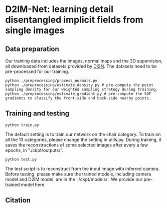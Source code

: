 # D2IM-Net: learning detail disentangled implicit fields from single images

## Data preparation
Our training data includes the images, normal maps and the 3D supervision, all downloaded from datasets provided by [DISN](https://github.com/Xharlie/ShapenetRender_more_variation). The datasets need to be pre-processed for our training.

```
python ./preprocessing/process_normals.py
python ./preprocessing/estimate_density.py # pre-compute the point sampling density for our weighted sampling strategy during training.
python ./preprocessing/estimate_gradient.py # pre-compute the SDF gradients to classify the front-side and back-side nearby points.
```

## Training and testing

```
python train.py
```
The default setting is to train our network on the chair category. To train on all the 13 categories, please change the setting in utils.py. During training, it saves the reconstructions of some selected images after every a few epochs, in "./ckpt/outputs/".

```
python test.py
```
The test script is to reconstruct from the input image with inferred camera. Before testing, please make sure the trained models, including camera model and D2IM model, are in the './ckpt/models/'. We provide our pre-trained model here.


## Citation

